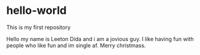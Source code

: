 # hello-world
This is my first repository

Hello my name is Leeton Dida and i am a jovious guy. I like having fun with people who like fun and im single af. Merry christmass.

